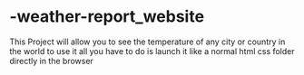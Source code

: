 # -weather-report_website
This Project will allow you to see the temperature of any city or country in the world to use it all you have to do is launch it like a normal html css folder directly in the browser

